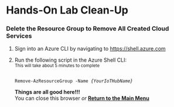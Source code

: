<h1>Hands-On Lab Clean-Up</h1>

<h3>Delete the Resource Group to Remove All Created Cloud Services</h3>
<p>
<ol>
<li>Sign into an Azure CLI by navigating to <a href="https://shell.azure.com" target="_blank">https://shell.azure.com</a>
<p>
<li>Run the following script in the Azure Shell CLI:
<br><sub>This will take about 5 minutes to complete</sub>
<pre><code class="lang-azurecli">
Remove-AzResourceGroup -Name <i>{YourIoTHubName}</i>
</pre></code>
<p>
<b>Things are all good here!!!</b><br>
  You can close this browser <i>or</i> <a href=""><b>Return to the Main Menu</b></a>
